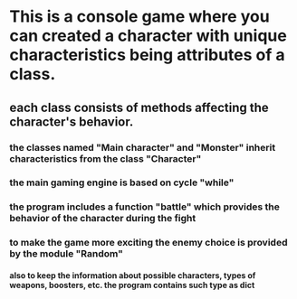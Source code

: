 # This is a console game where you can created a character with unique characteristics being attributes of a class.
## each class consists of methods affecting the character's behavior.
### the classes named "Main character" and "Monster"  inherit characteristics from the class "Character"
### the main gaming engine is based on cycle "while"
### the program includes a function "battle" which provides the behavior of the character during the fight
### to make the game more exciting the enemy choice is provided by the module "Random"
#### also to keep the information about possible characters, types of weapons, boosters, etc. the program contains such type as dict

